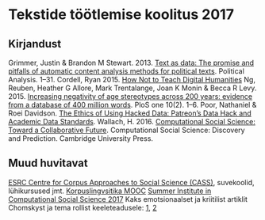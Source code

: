 # Tekstide töötlemise koolitus 2017

## Kirjandust
Grimmer, Justin & Brandon M Stewart. 2013. [Text as data: The promise and pitfalls of automatic content analysis methods for political texts](https://github.com/user/repo/blob/branch/other_file.md). Political Analysis. 1–31.
Cordell, Ryan 2015. [How Not to Teach Digital Humanities](http://ryancordell.org/teaching/how-not-to-teach-digital-humanities/)
Ng, Reuben, Heather G Allore, Mark Trentalange, Joan K Monin & Becca R Levy. 2015. [Increasing negativity of age stereotypes across 200 years: evidence from a database of 400 million words](http://journals.plos.org/plosone/article?id=10.1371/journal.pone.0117086). PloS one 10(2). 1–6.
Poor, Nathaniel & Roei Davidson. [The Ethics of Using Hacked Data: Patreon’s Data Hack and Academic Data Standards](http://www.datascienceassn.org/sites/default/files/Ethics%20of%20Using%20Hacked%20Data%20-%20Patreon%E2%80%99s%20Data%20Hack%20and%20Academic%20Data%20Standards.pdf).
Wallach, H. 2016. [Computational Social Science: Toward a Collaborative Future](https://www.microsoft.com/en-us/research/wp-content/uploads/2016/04/wallach16computational.pdf). Computational Social Science: Discovery and Prediction. Cambridge University Press.

## Muud huvitavat
 [ESRC Centre for Corpus Approaches to Social Science (CASS)](http://cass.lancs.ac.uk/), suvekoolid, lühikursused jmt.
 [Korpuslingvsitika MOOC](https://www.futurelearn.com/courses/corpus-linguistics)
 [Summer Institute in Computational Social Science 2017](https://www.russellsage.org/summer-institute-computational-social-science-june-18-july-1-2017)
 Kaks emotsionaalset ja kriitilist artiklit Chomskyst ja tema rollist keeleteadusele: [1](https://www.scientificamerican.com/article/evidence-rebuts-chomsky-s-theory-of-language-learning/), [2](https://www.psychologytoday.com/blog/language-in-the-mind/201609/what-do-brexit-and-universal-grammar-have-in-common)
 
 
